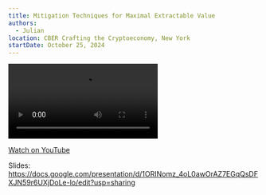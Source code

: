 ```yaml
---
title: Mitigation Techniques for Maximal Extractable Value
authors:
  - Julian
location: CBER Crafting the Cryptoeconomy, New York
startDate: October 25, 2024
---
```


<video src="https://www.youtube.com/watch?v=OWVYDriknWU"></video>

[Watch on YouTube](https://www.youtube.com/watch?v=OWVYDriknWU)

Slides: <https://docs.google.com/presentation/d/1ORINomz_4oL0awOrAZ7EGqQsDFXJN59r6UXjDoLe-lo/edit?usp=sharing>
